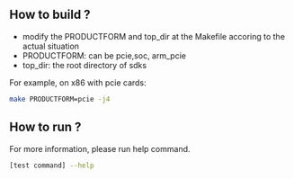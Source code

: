 ## How to build ?

 * modify the PRODUCTFORM and top_dir at the Makefile accoring to the actual situation
 * PRODUCTFORM: can be pcie,soc, arm_pcie
 * top_dir: the root directory of sdks

For example, on x86 with pcie cards:
``` bash
make PRODUCTFORM=pcie -j4
```
## How to run ?

For more information, please run help command.
``` bash 
[test command] --help
```
